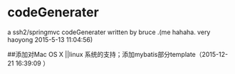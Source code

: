 # codeGenerater
a  ssh2/springmvc  codeGenerater written by bruce .(me hahaha. very haoyong 2015-5-13 11:04:56)

##添加对Mac OS X ||linux 系统的支持；添加mybatis部分template（2015-12-21 16:39:09 ）

